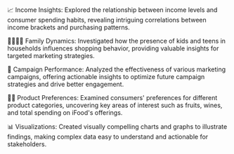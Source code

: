📈 Income Insights: Explored the relationship between income levels and consumer spending habits, revealing intriguing correlations between income brackets and purchasing patterns.

👨‍👩‍👧‍👦 Family Dynamics: Investigated how the presence of kids and teens in households influences shopping behavior, providing valuable insights for targeted marketing strategies.

💼 Campaign Performance: Analyzed the effectiveness of various marketing campaigns, offering actionable insights to optimize future campaign strategies and drive better engagement.

🍇🍷 Product Preferences: Examined consumers' preferences for different product categories, uncovering key areas of interest such as fruits, wines, and total spending on iFood's offerings.

📊 Visualizations: Created visually compelling charts and graphs to illustrate findings, making complex data easy to understand and actionable for stakeholders.
